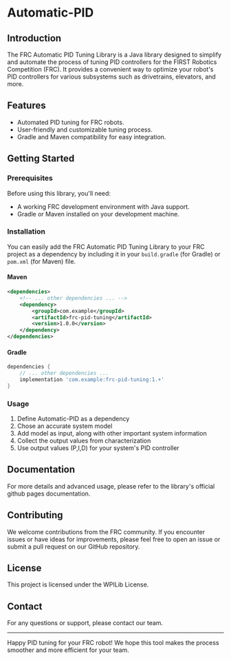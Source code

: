 # Automatic-PID

## Introduction

The FRC Automatic PID Tuning Library is a Java library designed to simplify and automate the process of tuning PID controllers for the FIRST Robotics Competition (FRC). It provides a convenient way to optimize your robot's PID controllers for various subsystems such as drivetrains, elevators, and more.

## Features

- Automated PID tuning for FRC robots.
- User-friendly and customizable tuning process.
- Gradle and Maven compatibility for easy integration.

## Getting Started

### Prerequisites

Before using this library, you'll need:

- A working FRC development environment with Java support.
- Gradle or Maven installed on your development machine.

### Installation

You can easily add the FRC Automatic PID Tuning Library to your FRC project as a dependency by including it in your `build.gradle` (for Gradle) or `pom.xml` (for Maven) file.

#### Maven
```xml
<dependencies>
    <!-- ... other dependencies ... -->
    <dependency>
        <groupId>com.example</groupId>
        <artifactId>frc-pid-tuning</artifactId>
        <version>1.0.0</version>
    </dependency>
</dependencies>
```

#### Gradle
```gradle
dependencies {
    // ... other dependencies ...
    implementation 'com.example:frc-pid-tuning:1.+'
}
```

### Usage

1. Define Automatic-PID as a dependency
2. Chose an accurate system model
3. Add model as input, along with other important system information
4. Collect the output values from characterization
5. Use output values (P,I,D) for your system's PID controller

## Documentation

For more details and advanced usage, please refer to the library's official github pages documentation.

## Contributing

We welcome contributions from the FRC community. If you encounter issues or have ideas for improvements, please feel free to open an issue or submit a pull request on our GitHub repository.

## License

This project is licensed under the WPILib License.

## Contact

For any questions or support, please contact our team.

---

Happy PID tuning for your FRC robot! We hope this tool  makes the process smoother and more efficient for your team.
